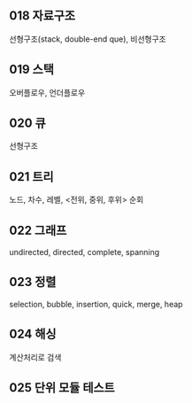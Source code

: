 ## 018 자료구조

선형구조(stack, double-end que), 비선형구조

## 019 스택

오버플로우, 언더플로우

## 020 큐

선형구조

## 021 트리

노드, 차수, 레벨, <전위, 중위, 후위> 순회

## 022 그래프

undirected, directed, complete, spanning

## 023 정렬

selection, bubble, insertion, quick, merge, heap

## 024 해싱

계산처리로 검색

## 025 단위 모듈 테스트
